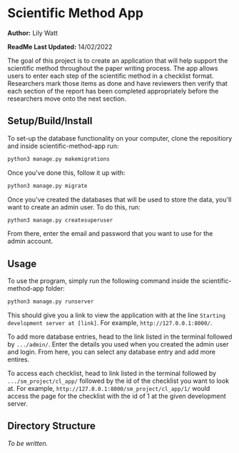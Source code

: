 # Scientific Method App

**Author:** Lily Watt

**ReadMe Last Updated:** 14/02/2022

The goal of this project is to create an application that will help support the scientific method throughout the paper writing process. The app allows users to enter each step of the scientific method in a checklist format. Researchers mark those items as done and have reviewers then verify that each section of the report has been completed appropriately before the researchers move onto the next section. 

## Setup/Build/Install

To set-up the database functionality on your computer, clone the repositiory and inside scientific-method-app run:
```python
python3 manage.py makemigrations
```
Once you've done this, follow it up with:
```python
python3 manage.py migrate
```
Once you've created the databases that will be used to store the data, you'll want to create an admin user. To do this, run:
```python
python3 manage.py createsuperuser
```
From there, enter the email and password that you want to use for the admin account.

## Usage

To use the program, simply run the following command inside the scientific-method-app folder:
```python
python3 manage.py runserver
```
This should give you a link to view the application with at the line ```Starting development server at [link]```. For example, ```http://127.0.0.1:8000/```.

To add more database entries, head to the link listed in the terminal followed by ```.../admin/```. Enter the details you used when you created the admin user and login. From here, you can select any database entry and add more entires.

To access each checklist, head to link listed in the terminal followed by ```.../sm_project/cl_app/``` followed by the id of the checklist you want to look at. For example, ```http://127.0.0.1:8000/sm_project/cl_app/1/``` would access the page for the checklist with the id of 1 at the given development server.

## Directory Structure

*To be written.*
